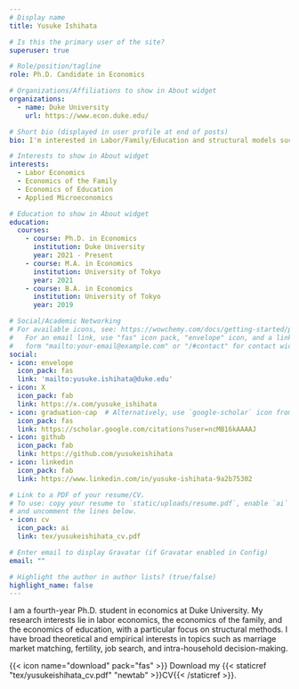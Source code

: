 ```yaml
---
# Display name
title: Yusuke Ishihata

# Is this the primary user of the site?
superuser: true

# Role/position/tagline
role: Ph.D. Candidate in Economics

# Organizations/Affiliations to show in About widget
organizations:
  - name: Duke University
    url: https://www.econ.duke.edu/

# Short bio (displayed in user profile at end of posts)
bio: I'm interested in Labor/Family/Education and structural models such as marriage matching and job search.

# Interests to show in About widget
interests:
  - Labor Economics
  - Economics of the Family
  - Economics of Education
  - Applied Microeconomics

# Education to show in About widget
education:
  courses:
    - course: Ph.D. in Economics
      institution: Duke University
      year: 2021 - Present
    - course: M.A. in Economics
      institution: University of Tokyo
      year: 2021
    - course: B.A. in Economics
      institution: University of Tokyo
      year: 2019

# Social/Academic Networking
# For available icons, see: https://wowchemy.com/docs/getting-started/page-builder/#icons
#   For an email link, use "fas" icon pack, "envelope" icon, and a link in the
#   form "mailto:your-email@example.com" or "/#contact" for contact widget.
social:
- icon: envelope
  icon_pack: fas
  link: 'mailto:yusuke.ishihata@duke.edu'
- icon: X
  icon_pack: fab
  link: https://x.com/yusuke_ishihata
- icon: graduation-cap  # Alternatively, use `google-scholar` icon from `ai` icon pack
  icon_pack: fas
  link: https://scholar.google.com/citations?user=ncMB16kAAAAJ
- icon: github
  icon_pack: fab
  link: https://github.com/yusukeishihata
- icon: linkedin
  icon_pack: fab
  link: https://www.linkedin.com/in/yusuke-ishihata-9a2b75302

# Link to a PDF of your resume/CV.
# To use: copy your resume to `static/uploads/resume.pdf`, enable `ai` icons in `params.yaml`,
# and uncomment the lines below.
- icon: cv
  icon_pack: ai
  link: tex/yusukeishihata_cv.pdf

# Enter email to display Gravatar (if Gravatar enabled in Config)
email: ""

# Highlight the author in author lists? (true/false)
highlight_name: false
---
```


I am a fourth-year Ph.D. student in economics at Duke University.
My research interests lie in labor economics, the economics of the family, and the economics of education, with a particular focus on structural methods.
I have broad theoretical and empirical interests in topics such as marriage market matching, fertility, job search, and intra-household decision-making.

{{< icon name="download" pack="fas" >}} Download my {{< staticref "tex/yusukeishihata_cv.pdf" "newtab" >}}CV{{< /staticref >}}.

